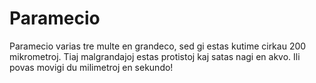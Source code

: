 # Paramecio

Paramecio varias tre multe en grandeco, sed gi estas kutime cirkau 200
mikrometroj. Tiaj malgrandajoj estas protistoj kaj satas nagi en akvo. Ili povas
movigi du milimetroj en sekundo!
